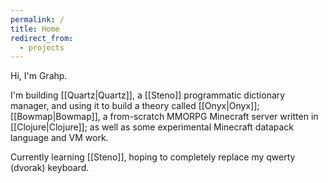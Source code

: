 ```yaml
---
permalink: /
title: Home
redirect_from:
  - projects
---
```

Hi, I'm Grahp.

I'm building [[Quartz|Quartz]], a [[Steno]] programmatic dictionary manager, and using it to build a theory called [[Onyx|Onyx]]; [[Bowmap|Bowmap]], a from-scratch MMORPG Minecraft server written in [[Clojure|Clojure]]; as well as some experimental Minecraft datapack language and VM work.

Currently learning [[Steno]], hoping to completely replace my qwerty (dvorak) keyboard.